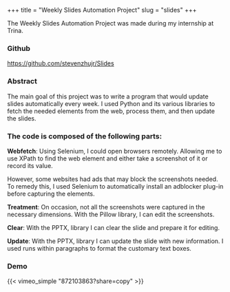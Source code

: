 +++
title = "Weekly Slides Automation Project"
slug = "slides"
+++

The Weekly Slides Automation Project was made during my internship at Trina.

### Github
https://github.com/stevenzhujr/Slides

### Abstract

The main goal of this project was to write a program that would update slides automatically every week. I used Python and its various libraries to fetch the needed elements from the web, process them, and then update the slides.

### The code is composed of the following parts:

**Webfetch**: Using Selenium, I could open browsers remotely. Allowing me to use XPath to find the web element and either take a screenshot of it or record its value. 

However, some websites had ads that may block the screenshots needed. To remedy this, I used Selenium to automatically install an adblocker plug-in before capturing the elements.

**Treatment**: On occasion, not all the screenshots were captured in the necessary dimensions. With the Pillow library, I can edit the screenshots. 

**Clear**: With the PPTX, library I can clear the slide and prepare it for editing.

**Update**: With the PPTX, library I can update the slide with new information. I used runs within paragraphs to format the customary text boxes.

### Demo
{{< vimeo_simple "872103863?share=copy" >}}